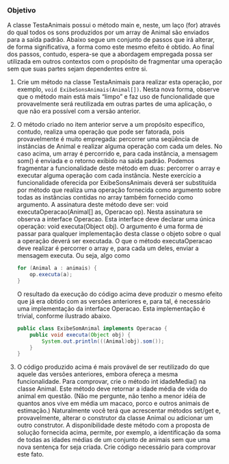 ### Objetivo

A classe TestaAnimais possui o método main e, neste, um laço (for) através do qual todos os sons 
produzidos por um array de Animal são enviados para a saída padrão. Abaixo segue um conjunto de 
passos que irá alterar, de forma significativa, a forma como este mesmo efeito é obtido. 
Ao final dos passos, contudo, espera-se que a abordagem empregada possa ser utilizada em outros 
contextos com o propósito de fragmentar uma operação sem que suas partes sejam dependentes entre si.

1. Crie um método na classe TestaAnimais para realizar esta operação, por exemplo, 
`void ExibeSonsAnimais(Animal[])`. Nesta nova forma, observe que o método main está mais “limpo” e faz 
uso de funcionalidade que provavelmente será reutilizada em outras partes de uma aplicação, o que não 
era possível com a versão anterior.

1. O método criado no item anterior serve a um propósito específico, contudo, realiza uma operação 
que pode ser fatorada, pois provavelmente é muito empregada: percorrer uma seqüência de instâncias 
de Animal e realizar alguma operação com cada um deles. No caso acima, um array é percorrido e, 
para cada instância, a mensagem som() é enviada e o retorno exibido na saída padrão. 
Podemos fragmentar a funcionalidade deste método em duas: percorrer o array e executar alguma 
operação com cada instância. Neste exercício a funcionalidade oferecida por ExibeSonsAnimais 
deverá ser substituída por método que realiza uma operação fornecida como argumento sobre todas 
as instâncias contidas no array também fornecido como argumento. A assinatura deste método deve ser: 
void executaOperacao(Animal[] as, Operacao op). Nesta assinatura se observa a interface Operacao. 
Esta interface deve declarar uma única operação: void executa(Object obj). O argumento é uma forma 
de passar para qualquer implementação desta classe o objeto sobre o qual a operação deverá ser executada. 
O que o método executaOperacao deve realizar é percorrer o array e, para cada um deles, enviar a 
mensagem executa. Ou seja, algo como 
    ```java
    for (Animal a : animais) {
        op.executa(a);
    }
    ```

    O resultado da execução do código acima deve produzir o mesmo efeito que já era obtido com as versões anteriores e, 
    para tal, é necessário uma implementação da interface Operacao. Esta implementação é trivial, conforme 
    ilustrado abaixo.

    ```java
    public class ExibeSomAnimal implements Operacao {
        public void executa(Object obj) {
            System.out.println(((Animal)obj).som());
        }
    }
    ```

1. O código produzido acima é mais provável de ser reutilizado do que aquele das versões anteriores, embora ofereça a mesma funcionalidade. Para comprovar, crie o método int idadeMedia() na classe Animal. Este método deve retornar a idade média de vida do animal em questão. (Não me pergunte, não tenho a menor idéia de quantos anos vive em média um macaco, porco e outros animais de estimação.) Naturalmente você terá que acrescentar métodos set/get e, provavelmente, alterar o construtor da classe Animal ou adicionar um outro construtor. A disponibilidade deste método com a proposta de solução fornecida acima, permite, por exemplo, a identificação da soma de todas as idades médias de um conjunto de animais sem que uma nova sentença for seja criada. Crie código necessário para comprovar este fato.
